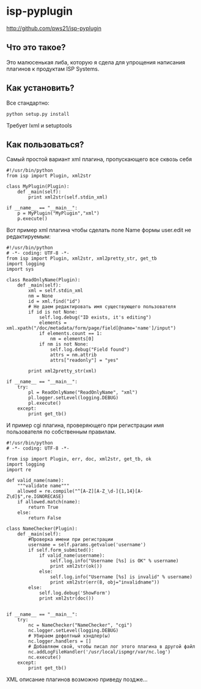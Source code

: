 isp-pyplugin
===========
http://github.com/pws21/isp-pyplugin

Что это такое?
--------------
Это малюсенькая либа, которую я сдела для упрощения написания плагинов к продуктам ISP Systems.

Как установить?
---------------
Все стандартно:

    python setup.py install

Требует lxml и setuptools

Как пользоваться?
--------------------
Самый простой вариант xml плагина, пропускающего все сквозь себя
    
    #!/usr/bin/python
    from isp import Plugin, xml2str

    class MyPlugin(Plugin):
        def _main(self):
            print xml2str(self.stdin_xml)
    
    if __name__ == "__main__":
        p = MyPlugin("MyPlugin","xml")
        p.execute()

Вот пример xml плагина чтобы сделать поле Name формы user.edit не редактируемым:

    #!/usr/bin/python
    # -*- coding: UTF-8 -*-
    from isp import Plugin, xml2str, xml2pretty_str, get_tb
    import logging
    import sys

    class ReadOnlyName(Plugin):
        def _main(self):
            xml = self.stdin_xml
            nm = None
            id = xml.find("id")
            # Не даем редактировать имя существующего пользователя
            if id is not None:
                self.log.debug("ID exists, it's editing")
                elements = xml.xpath("/doc/metadata/form/page/field[@name='name']/input")
                if elements.count == 1:
                    nm = elements[0]
                if nm is not None:
                    self.log.debug("Field found")
                    attrs = nm.attrib
                    attrs["readonly"] = "yes"

            print xml2pretty_str(xml)

    if __name__ == "__main__":
        try:
            pl = ReadOnlyName("ReadOnlyName", "xml")
            pl.logger.setLevel(logging.DEBUG)
            pl.execute()
        except:
            print get_tb()
    
И пример cgi плагина, проверяющего при регистрации имя пользователя по собственным правилам.

    #!/usr/bin/python
    # -*- coding: UTF-8 -*-

    from isp import Plugin, err, doc, xml2str, get_tb, ok
    import logging
    import re

    def valid_name(name):
        """validate name"""
        allowed = re.compile("^[A-Z][A-Z_\d-]{1,14}[A-Z\d]$",re.IGNORECASE)
        if allowed.match(name):
            return True
        else:
            return False

    class NameChecker(Plugin):
        def _main(self):
            #Проверка имени при регистрации
            username = self.params.getvalue('username')
            if self.form_submited():
                if valid_name(username):
                    self.log.info("Username [%s] is OK" % username)
                    print xml2str(ok())
                else:
                    self.log.info("Username [%s] is invalid" % username)  
                    print xml2str(err(8, obj="invalidname"))
            else:
                self.log.debug('ShowForm')
                print xml2str(doc())
        

    if __name__ == "__main__":
        try:
            nc = NameChecker("NameChecker", "cgi")
            nc.logger.setLevel(logging.DEBUG)
            # Убираем дефолтный хэндлер(ы)
            nc.logger.handlers = []
            # Добавляем свой, чтобы писал лог этого плагина в другой файл
            nc.addLogFileHandler('/usr/local/ispmgr/var/nc.log')
            nc.execute()
        except:
            print get_tb()

XML описание плагинов возможно приведу поздже...